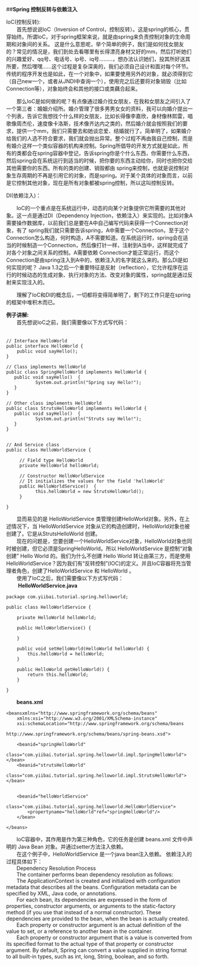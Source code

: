 ##**Spring 控制反转与依赖注入**

IoC(控制反转):  
　　首先想说说IoC（Inversion of Control，控制反转）。这是spring的核心，贯穿始终。所谓IoC，对于spring框架来说，就是由spring来负责控制对象的生命周期和对象间的关系。
这是什么意思呢，举个简单的例子，我们是如何找女朋友的？常见的情况是，我们到处去看哪里有长得漂亮身材又好的mm，然后打听她们的兴趣爱好、qq号、电话号、ip号、iq号………，想办法认识她们，投其所好送其所要，然后嘿嘿……这个过程是复杂深奥的，我们必须自己设计和面对每个环节。传统的程序开发也是如此，在一个对象中，如果要使用另外的对象，就必须得到它（自己new一个，或者从JNDI中查询一个），使用完之后还要将对象销毁（比如Connection等），对象始终会和其他的接口或类藕合起来。

　　那么IoC是如何做的呢？有点像通过婚介找女朋友，在我和女朋友之间引入了一个第三者：婚姻介绍所。婚介管理了很多男男女女的资料，我可以向婚介提出一个列表，告诉它我想找个什么样的女朋友，比如长得像李嘉欣，身材像林熙雷，唱歌像周杰伦，速度像卡洛斯，技术像齐达内之类的，然后婚介就会按照我们的要求，提供一个mm，我们只需要去和她谈恋爱、结婚就行了。简单明了，如果婚介给我们的人选不符合要求，我们就会抛出异常。整个过程不再由我自己控制，而是有婚介这样一个类似容器的机构来控制。Spring所倡导的开发方式就是如此，所有的类都会在spring容器中登记，告诉spring你是个什么东西，你需要什么东西，然后spring会在系统运行到适当的时候，把你要的东西主动给你，同时也把你交给其他需要你的东西。所有的类的创建、销毁都由 spring来控制，也就是说控制对象生存周期的不再是引用它的对象，而是spring。对于某个具体的对象而言，以前是它控制其他对象，现在是所有对象都被spring控制，所以这叫控制反转。

DI(依赖注入)：　　

　　IoC的一个重点是在系统运行中，动态的向某个对象提供它所需要的其他对象。这一点是通过DI（Dependency Injection，依赖注入）来实现的。比如对象A需要操作数据库，以前我们总是要在A中自己编写代码来获得一个Connection对象，有了 spring我们就只需要告诉spring，A中需要一个Connection，至于这个Connection怎么构造，何时构造，A不需要知道。在系统运行时，spring会在适当的时候制造一个Connection，然后像打针一样，注射到A当中，这样就完成了对各个对象之间关系的控制。A需要依赖 Connection才能正常运行，而这个Connection是由spring注入到A中的，依赖注入的名字就这么来的。那么DI是如何实现的呢？ Java 1.3之后一个重要特征是反射（reflection），它允许程序在运行的时候动态的生成对象、执行对象的方法、改变对象的属性，spring就是通过反射来实现注入的。

　　理解了IoC和DI的概念后，一切都将变得简单明了，剩下的工作只是在spring的框架中堆积木而已。
 
**例子讲解:**   
　　首先想说IoC之前，我们需要像以下方式写代码：</br>　
```
// Interface HelloWorld
public interface HelloWorld {
    public void sayHello();
}
 
// Class implements HelloWorld
public class SpringHelloWorld implements HelloWorld {
   public void sayHello()  {
           System.out.println("Spring say Hello!");
   }
}
 
// Other class implements HelloWorld
public class StrutsHelloWorld implements HelloWorld {
   public void sayHello()  {
           System.out.println("Struts say Hello!");
   }
}
 
 
// And Service class
public class HelloWorldService {
    
     // Field type HelloWorld
     private HelloWorld helloWorld;
    
     // Constructor HelloWorldService
     // It initializes the values for the field 'helloWorld'
     public HelloWorldService()  {
           this.helloWorld = new StrutsHelloWorld();
     }
 
}
```
　　显而易见的是 HelloWorldService 类管理创建HelloWorld对象。另外，在上述情况下，当 HelloWorldService 对象从它的构造创建时，HelloWorld对象也被创建了。它是从StrutsHelloWorld 创建。</br>
　　现在的问题是，您要创建一个HelloWorldService对象，HelloWorld对象也同时被创建，但它必须是SpringHelloWorld。所以 HelloWorldService 是控制“对象创建” Hello World 的。我们为什么不创建 Hello World 转让由第三方，而是使用HelloWorldService？因为我们有“反转控制”(IOC)的定义。并且IoC容器将充当管理者角色，创建了HelloWorldService 和 HelloWorld 。</br>
　　使用了IoC之后，我们需要像以下方式写代码：</br>　
  　**HelloWorldService.java**
```
package com.yiibai.tutorial.spring.helloworld;
  
public class HelloWorldService {
  
    private HelloWorld helloWorld;
  
    public HelloWorldService() {
  
    }
  
    public void setHelloWorld(HelloWorld helloWorld) {
        this.helloWorld = helloWorld;
    }
  
    public HelloWorld getHelloWorld() {
        return this.helloWorld;
    }
  
}
```
　　**beans.xml**
```
<beansxmlns="http://www.springframework.org/schema/beans"
    xmlns:xsi="http://www.w3.org/2001/XMLSchema-instance"
    xsi:schemaLocation="http://www.springframework.org/schema/beans
                        http://www.springframework.org/schema/beans/spring-beans.xsd">
  
    <beanid="springHelloWorld"
        class="com.yiibai.tutorial.spring.helloworld.impl.SpringHelloWorld"></bean>
    <beanid="strutsHelloWorld"
        class="com.yiibai.tutorial.spring.helloworld.impl.StrutsHelloWorld"></bean>
  
  
    <beanid="helloWorldService"
        class="com.yiibai.tutorial.spring.helloworld.HelloWorldService">
        <propertyname="helloWorld"ref="springHelloWorld"/>
    </bean>
  
</beans>
```
　　IoC容器中，其作用是作为第三种角色，它的任务是创建 beans.xml 文件中声明的 Java Bean 对象。并通过setter方法注入依赖。</br>
　　在这个例子中，HelloWorldService 是一个java bean注入依赖。
    依赖注入的过程具体如下：</br>
&emsp;&emsp;Dependency Resolution Process</br>
&emsp;&emsp;The container performs bean dependency resolution as follows:</br>
&emsp;&emsp;The ApplicationContext is created and initialized with configuration metadata that describes all the beans. Configuration metadata can be specified by XML, Java code, or annotations.</br>
&emsp;&emsp;For each bean, its dependencies are expressed in the form of properties, constructor arguments, or arguments to the static-factory method (if you use that instead of a normal constructor). These dependencies are provided to the bean, when the bean is actually created.</br>
&emsp;&emsp;Each property or constructor argument is an actual definition of the value to set, or a reference to another bean in the container.</br>
&emsp;&emsp;Each property or constructor argument that is a value is converted from its specified format to the actual type of that property or constructor argument. By default, Spring can convert a value supplied in string format to all built-in types, such as int, long, String, boolean, and so forth.







